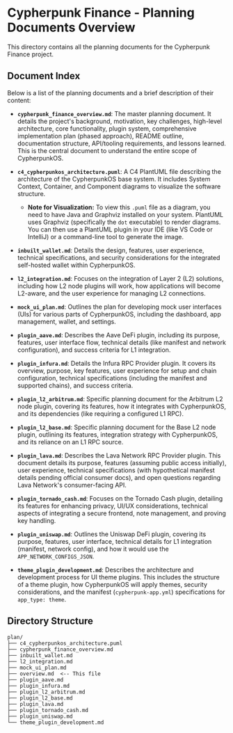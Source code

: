# Cypherpunk Finance - Planning Documents Overview

This directory contains all the planning documents for the Cypherpunk Finance project.

## Document Index

Below is a list of the planning documents and a brief description of their content:

-   **`cypherpunk_finance_overview.md`**:
    The master planning document. It details the project's background, motivation, key challenges, high-level architecture, core functionality, plugin system, comprehensive implementation plan (phased approach), README outline, documentation structure, API/tooling requirements, and lessons learned. This is the central document to understand the entire scope of CypherpunkOS.

-   **`c4_cypherpunkos_architecture.puml`**:
    A C4 PlantUML file describing the architecture of the CypherpunkOS base system. It includes System Context, Container, and Component diagrams to visualize the software structure.
    *   **Note for Visualization:** To view this `.puml` file as a diagram, you need to have Java and Graphviz installed on your system. PlantUML uses Graphviz (specifically the `dot` executable) to render diagrams. You can then use a PlantUML plugin in your IDE (like VS Code or IntelliJ) or a command-line tool to generate the image.

-   **`inbuilt_wallet.md`**:
    Details the design, features, user experience, technical specifications, and security considerations for the integrated self-hosted wallet within CypherpunkOS.

-   **`l2_integration.md`**:
    Focuses on the integration of Layer 2 (L2) solutions, including how L2 node plugins will work, how applications will become L2-aware, and the user experience for managing L2 connections.

-   **`mock_ui_plan.md`**:
    Outlines the plan for developing mock user interfaces (UIs) for various parts of CypherpunkOS, including the dashboard, app management, wallet, and settings.

-   **`plugin_aave.md`**:
    Describes the Aave DeFi plugin, including its purpose, features, user interface flow, technical details (like manifest and network configuration), and success criteria for L1 integration.

-   **`plugin_infura.md`**:
    Details the Infura RPC Provider plugin. It covers its overview, purpose, key features, user experience for setup and chain configuration, technical specifications (including the manifest and supported chains), and success criteria.

-   **`plugin_l2_arbitrum.md`**:
    Specific planning document for the Arbitrum L2 node plugin, covering its features, how it integrates with CypherpunkOS, and its dependencies (like requiring a configured L1 RPC).

-   **`plugin_l2_base.md`**:
    Specific planning document for the Base L2 node plugin, outlining its features, integration strategy with CypherpunkOS, and its reliance on an L1 RPC source.

-   **`plugin_lava.md`**:
    Describes the Lava Network RPC Provider plugin. This document details its purpose, features (assuming public access initially), user experience, technical specifications (with hypothetical manifest details pending official consumer docs), and open questions regarding Lava Network's consumer-facing API.

-   **`plugin_tornado_cash.md`**:
    Focuses on the Tornado Cash plugin, detailing its features for enhancing privacy, UI/UX considerations, technical aspects of integrating a secure frontend, note management, and proving key handling.

-   **`plugin_uniswap.md`**:
    Outlines the Uniswap DeFi plugin, covering its purpose, features, user interface, technical details for L1 integration (manifest, network config), and how it would use the `APP_NETWORK_CONFIGS_JSON`.

-   **`theme_plugin_development.md`**:
    Describes the architecture and development process for UI theme plugins. This includes the structure of a theme plugin, how CypherpunkOS will apply themes, security considerations, and the manifest (`cypherpunk-app.yml`) specifications for `app_type: theme`.

## Directory Structure
```
plan/
├── c4_cypherpunkos_architecture.puml
├── cypherpunk_finance_overview.md
├── inbuilt_wallet.md
├── l2_integration.md
├── mock_ui_plan.md
├── overview.md  <-- This file
├── plugin_aave.md
├── plugin_infura.md
├── plugin_l2_arbitrum.md
├── plugin_l2_base.md
├── plugin_lava.md
├── plugin_tornado_cash.md
├── plugin_uniswap.md
└── theme_plugin_development.md
``` 
